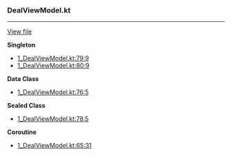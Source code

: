 ### DealViewModel.kt
---
[View file](../files/1_DealViewModel.kt)

**Singleton**

 - [1_DealViewModel.kt:79:9](../files/1_DealViewModel.kt#L79)
 - [1_DealViewModel.kt:80:9](../files/1_DealViewModel.kt#L80)

**Data Class**

 - [1_DealViewModel.kt:76:5](../files/1_DealViewModel.kt#L76)

**Sealed Class**

 - [1_DealViewModel.kt:78:5](../files/1_DealViewModel.kt#L78)

**Coroutine**

 - [1_DealViewModel.kt:65:31](../files/1_DealViewModel.kt#L65)
